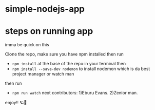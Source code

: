 # simple-nodejs-app

# steps on running app
imma be quick on this
 
Clone the repo,
make sure you have npm installed
then run

* `npm install` at the base of the repo in your terminal
then 
* `npm install --save-dev nodemon` to install nodemon which is da best project manager or watch man

then run 
* `npm run watch` next
contributors:
1)Eburu Evans.
2)Zenior man.

enjoy!! 🪐🥂
